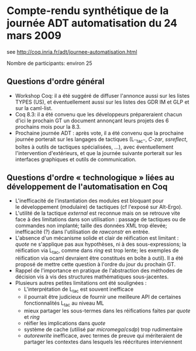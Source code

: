 Compte-rendu synthétique de la journée ADT automatisation du 24 mars 2009
=========================================================================

see <http://coq.inria.fr/adt/journee-automatisation.html>

Nombre de participants: environ 25

Questions d'ordre général
-------------------------

-   Workshop Coq: il a été suggéré de diffuser l'annonce aussi sur les listes TYPES (US), et éventuellement aussi sur les listes des GDR IM et GLP et sur la caml-list.
-   Coq 8.3: il a été convenu que les développeurs prépareraient chacun d'ici le prochain GT un document annonçant leurs projets des 6 prochains mois pour la 8.3.
-   Prochaine journée ADT : après vote, il a été convenu que la prochaine journée porterait sur les langages de tactiques (L<sub>''tac''</sub>, *C-zar*, *ssreflect*, boîtes à outils de tactiques spécialisées, ...), avec éventuellement l'intervention d'extérieurs, et que la journée suivante porterait sur les interfaces graphiques et outils de communication.

Questions d'ordre « technologique » liées au développement de l'automatisation en Coq
-------------------------------------------------------------------------------------

-   L'inefficacité de l'instantiation des modules est bloquant pour le développement (modulaire) de tactiques (cf l'exposé sur Alt-Ergo).
-   L'utilité de la tactique *external* est reconnue mais on se retrouve vite face à des limitations dans son utilisation : passage de tactiques ou de commandes non implanté; taille des données XML trop élevée; inefficacité (?) dans l'utilisation de *rawconstr* en entrée.
-   L'absence d'un mécanisme solide et clair de réification est limitant : *quote* ne s'applique pas aux hypothèses, ni à des sous-expressions; la réification via L<sub>tac</sub>, comme dans *ring* est trop lente; les exemples de réification via ocaml devraient être constitués en boîte à outil). Il a été proposé de mettre cette question à l'ordre du jour du prochain GT.
-   Rappel de l'importance en pratique de l'abstraction des méthodes de décision vis à vis des structures mathématiques sous-jacentes.
-   Plusieurs autres petites limitations ont été soulignées :
    -   L'interprétation de L<sub>tac</sub> est souvent inefficace
    -   il pourrait être judicieux de fournir une meilleure API de certaines fonctionnalités L<sub>tac</sub> au niveau ML
    -   mieux partager les sous-termes dans les réifications faites par *quote* et *ring*
    -   réifier les implications dans *quote*
    -   système de cache (utilisé par *micromega*/*csdp*) trop rudimentaire
    -   *autorewrite* inefficace, avec termes de preuve qui mériteraient de partager les contextes dans lesquels les réécritures interviennent


